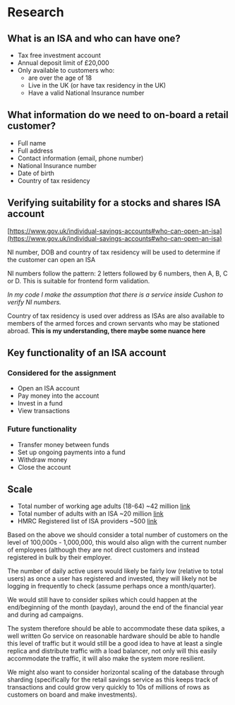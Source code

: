 # Research

## What is an ISA and who can have one?

- Tax free investment account
- Annual deposit limit of £20,000
- Only available to customers who:
    - are over the age of 18
    - Live in the UK (or have tax residency in the UK)
    - Have a valid National Insurance number

## What information do we need to on-board a retail customer?

- Full name
- Full address
- Contact information (email, phone number)
- National Insurance number
- Date of birth
- Country of tax residency

## Verifying suitability for a stocks and shares ISA account

[https://www.gov.uk/individual-savings-accounts#who-can-open-an-isa](https://www.gov.uk/individual-savings-accounts#who-can-open-an-isa)

NI number, DOB and country of tax residency will be used to determine if the customer can open an ISA

NI numbers follow the pattern: 2 letters followed by 6 numbers, then A, B, C or D. This is suitable for frontend form validation.

*In my code I make the assumption that there is a service inside Cushon to verify NI numbers.*

Country of tax residency is used over address as ISAs are also available to members of the armed forces and crown servants who may be stationed abroad. **This is my understanding, there maybe some nuance here**

## Key functionality of an ISA account

### Considered for the assignment

- Open an ISA account
- Pay money into the account
- Invest in a fund
- View transactions

### Future functionality

- Transfer money between funds
- Set up ongoing payments into a fund
- Withdraw money
- Close the account

## Scale

- Total number of working age adults (18-64) ~42 million [link](https://www.ibisworld.com/uk/bed/population-aged-18-to-64-years/44240/)
- Total number of adults with an ISA ~20 million [link](https://www.gov.uk/government/statistics/annual-savings-statistics-2024/commentary-for-annual-savings-statistics-september-2024)
- HMRC Registered list of ISA providers ~500 [link](https://www.gov.uk/government/publications/list-of-individual-savings-account-isa-managers-approved-by-hmrc/registered-individual-savings-account-isa-managers)

Based on the above we should consider a total number of customers on the level of 100,000s - 1,000,000, this would also align with the current number of employees (although they are not direct customers and instead registered in bulk by their employer.

The number of daily active users would likely be fairly low (relative to total users) as once a user has registered and invested, they will likely not be logging in frequently to check (assume perhaps once a month/quarter).

We would still have to consider spikes which could happen at the end/beginning of the month (payday), around the end of the financial year and during ad campaigns.

The system therefore should be able to accommodate these data spikes, a well written Go service on reasonable hardware should be able to handle this level of traffic but it would still be a good idea to have at least a single replica and distribute traffic with a load balancer, not only will this easily accommodate the traffic, it will also make the system more resilient.

We might also want to consider horizontal scaling of the database through sharding (specifically for the retail savings service as this keeps track of transactions and could grow very quickly to 10s of millions of rows as customers on board and make investments).
